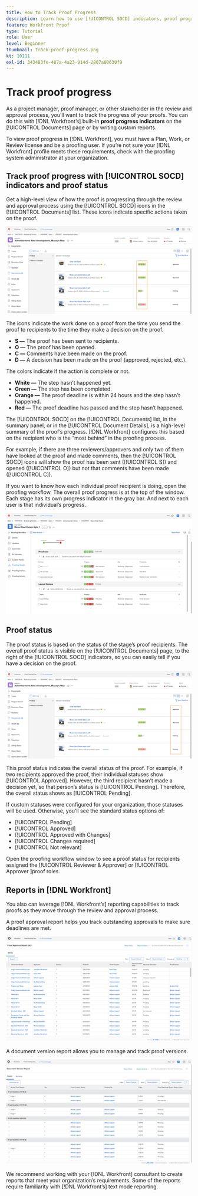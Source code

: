 ```yaml
---
title: How to Track Proof Progress
description: Learn how to use [!UICONTROL SOCD] indicators, proof progress, and reports to track the progress of a proof in [!DNL  Workfront].
feature: Workfront Proof
type: Tutorial
role: User
level: Beginner
thumbnail: track-proof-progress.png
kt: 10111
exl-id: 343483fe-487a-4a23-914d-2807a00630f9
---
```

# Track proof progress

As a project manager, proof manager, or other stakeholder in the review and approval process, you’ll want to track the progress of your proofs. You can do this with [!DNL Workfront’s] built-in **proof progress indicators** on the [!UICONTROL Documents] page or by writing custom reports.

To view proof progress in [!DNL Workfront], you must have a Plan, Work, or Review license and be a proofing user. If you’re not sure your [!DNL Workfront] profile meets these requirements, check with the proofing system administrator at your organization.

## Track proof progress with [!UICONTROL SOCD] indicators and proof status

Get a high-level view of how the proof is progressing through the review and approval process using the [!UICONTROL SOCD] icons in the [!UICONTROL Documents] list. These icons indicate specific actions taken on the proof.

![An image of the [!UICONTROL Documents] list in an [!DNL  Workfront] project with the [!UICONTROL SOCD] icons highlighted.](assets/manage-proofs-socd.png)

The icons indicate the work done on a proof from the time you send the proof to recipients to the time they make a decision on the proof.

* **S —** The proof has been sent to recipients.
* **O —** The proof has been opened.
* **C —** Comments have been made on the proof.
* **D —** A decision has been made on the proof (approved, rejected, etc.).

The colors indicate if the action is complete or not.

* **White —** The step hasn’t happened yet.
* **Green —** The step has been completed.
* **Orange —** The proof deadline is within 24 hours and the step hasn’t happened.
* **Red —** The proof deadline has passed and the step hasn’t happened.

The [!UICONTROL SOCD] on the [!UICONTROL Documents] list, in the summary panel, or in the [!UICONTROL Document Details], is a high-level summary of the proof’s progress. [!DNL Workfront] configures this based on the recipient who is the “most behind” in the proofing process.

For example, if there are three reviewers/approvers and only two of them have looked at the proof and made comments, then the [!UICONTROL SOCD] icons will show the proof has been sent ([!UICONTROL S]) and opened ([!UICONTROL O]) but not that comments have been made ([!UICONTROL C]).

If you want to know how each individual proof recipient is doing, open the proofing workflow. The overall proof progress is at the top of the window. Each stage has its own progress indicator in the gray bar.  And next to each user is that individual’s progress.

![An image of the [!UICONTROL Proofing Workflow] section of a document.](assets/manage-proofs-socd-in-proofing-workflow-window.png)

## Proof status

The proof status is based on the status of the stage’s proof recipients. The overall proof status is visible on the [!UICONTROL Documents] page, to the right of the [!UICONTROL SOCD] indicators, so you can easily tell if you have a decision on the proof.

![An image of the [!UICONTROL Documents] list in an [!DNL  Workfront] project with the overall proof status highlighted.](assets/manage-proofs-overall-status.png)

This proof status indicates the overall status of the proof. For example, if two recipients approved the proof, their individual statuses show [!UICONTROL Approved]. However, the third recipient hasn’t made a decision yet, so that person’s status is [!UICONTROL Pending]. Therefore, the overall status shows as [!UICONTROL Pending].

If custom statuses were configured for your organization, those statuses will be used. Otherwise, you’ll see the standard status options of:

* [!UICONTROL Pending]
* [!UICONTROL Approved]
* [!UICONTROL Approved with Changes]
* [!UICONTROL Changes required]
* [!UICONTROL Not relevant]

Open the proofing workflow window to see a proof status for recipients assigned the [!UICONTROL Reviewer & Approver] or [!UICONTROL Approver ]proof roles.

## Reports in [!DNL Workfront]

You also can leverage [!DNL Workfront’s] reporting capabilities to track proofs as they move through the review and approval process.

A proof approval report helps you track outstanding approvals to make sure deadlines are met.

![An image of a proof approval report in [!DNL  Workfront].](assets/proof-approval-report.png)

A document version report allows you to manage and track proof versions.

![An image of a document version report in [!DNL  Workfront].](assets/document-version-report.png)

We recommend working with your [!DNL Workfront] consultant to create reports that meet your organization’s requirements. Some of the reports require familiarity with [!DNL Workfront’s] text mode reporting.

<!--
### Learn more
* Learn to create reports in [!DNL Workfront] with the Basic Report Creation program on Workfront One.
* View progress and status of a proof
* View activity on a proof within [!DNL Workfront]
-->
